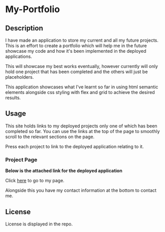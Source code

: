 # My-Portfolio

## Description

I have made an application to store my current and all my future projects. This is an effort to create a portfolio which will help me in the future showcase my code and how it's been implemented in the deployed applications.

This will showcase my best works eventually, however currently will only hold one project that has been completed and the others will just be placeholders.

This application showcases what I've learnt so far in using html semantic elements alongside css styling with flex and grid to achieve the desired results.

## Usage

This site holds links to my deployed projects only one of which has been completed so far. You can use the links at the top of the page to smoothly scroll to the relevant sections on the page.

Press each project to link to the deployed application relating to it.

### Project Page

**Below is the attached link for the deployed application**

Click [here](placeholder) to go to my page.

Alongside this you have my contact information at the bottom to contact me.

## License

License is displayed in the repo.